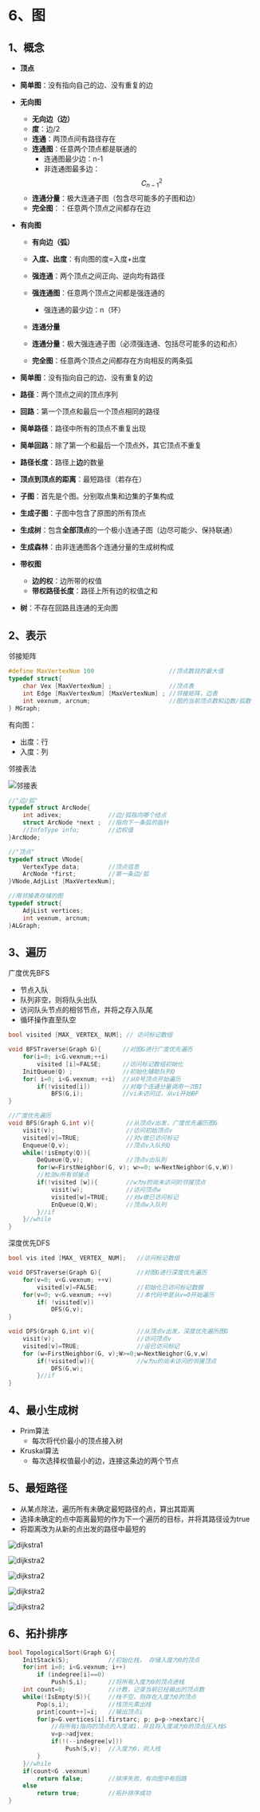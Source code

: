 # 6、图

## 1、概念

- **顶点**

- **简单图**：没有指向自己的边、没有重复的边

- **无向图**

  - **无向边（边）**
  - **度**：边/2
  - **连通**：两顶点间有路径存在
  - **连通图**：任意两个顶点都是联通的
    - 连通图最少边：n-1
    - 非连通图最多边：$$C_{n-1}^{2}$$
  - **连通分量**：极大连通子图（包含尽可能多的子图和边）
  - **完全图**：：任意两个顶点之间都存在边

- **有向图**

  - **有向边（弧）**

  - **入度、出度**：有向图的度=入度+出度
  - **强连通**：两个顶点之间正向、逆向均有路径
  - **强连通图**：任意两个顶点之间都是强连通的
    - 强连通的最少边：n（环）
  - **连通分量**
  - **连通分量**：极大强连通子图（必须强连通、包括尽可能多的边和点）
  - **完全图**：任意两个顶点之间都存在方向相反的两条弧

- **简单图**：没有指向自己的边、没有重复的边

- **路径**：两个顶点之间的顶点序列

- **回路**：第一个顶点和最后一个顶点相同的路径

- **简单路径**：路径中所有的顶点不重复出现

- **简单回路**：除了第一个和最后一个顶点外，其它顶点不重复

- **路径长度**：路径上**边**的数量

- **顶点到顶点的距离**：最短路径（若存在）

- **子图**：首先是个图。分别取点集和边集的子集构成
- **生成子图**：子图中包含了原图的所有顶点
- **生成树**：包含**全部顶点**的一个极小连通子图（边尽可能少、保持联通）
- **生成森林**：由非连通图各个连通分量的生成树构成
- **带权图**
  - **边的权**：边所带的权值
  - **带权路径长度**：路径上所有边的权值之和
- **树**：不存在回路且连通的无向图

## 2、表示

邻接矩阵

```c
#define MaxVertexNum 100 					 //顶点数目的最大值
typedef struct{
    char Vex [MaxVertexNum] ;				 //顶点表
    int Edge [MaxVertexNum] [MaxVertexNum] ; //邻接矩阵，边表
    int vexnum, arcnum;						 //图的当前顶点数和边数/弧数
} MGraph;
```

有向图：

- 出度：行
- 入度：列

邻接表法

![邻接表](.gitbook/assests/邻接表.png)

```c
//"边/弧"
typedef struct ArcNode{
    int adivex; 			//边/弧指向哪个结点
    struct ArcNode *next ;  //指向下一条弧的指针
    //InfoType info; 		//边权值
}ArcNode;

//"顶点"
typedef struct VNode{
    VertexType data; 		//顶点信息
    ArcNode *first;			//第一条边/弧
}VNode,AdjList [MaxVertexNum];

//用邻接表存储的图
typedef struct{
    AdjList vertices;
    int vexnum, arcnum;
}ALGraph;
```

## 3、遍历

广度优先BFS

- 节点入队
- 队列非空，则将队头出队
- 访问队头节点的相邻节点，并将之存入队尾
- 循环操作直至队空

```c
bool visited [MAX_ VERTEX_ NUM]; // 访问标记数组

void BFSTraverse(Graph G){  	//对图G进行广度优先遍历
    for(i=0; i<G.vexnum;++i) 
    	visited [i]=FALSE;  	//访问标记数组初始化
    InitQueue(Q) ;				//初始化辅助队列Q
    for( i=0; i<G.vexnum; ++i)	//从0号顶点开始遍历
    	if(!visited[i])			//对每个连通分量调用一次BI
    		BFS(G,i);			//vi未访问过，从vi开始BF
}

//广度优先遍历
void BFS(Graph G,int v){		 //从顶点v出发，广度优先遍历图G 
    visit(v);					 //访问初始顶点v
    visited[v]=TRUE;			 //对v做已访问标记
    Enqueue(Q,v);				 //顶点v入队列Q
    while(!isEmpty(Q)){
        DeQueue(Q,v);			 //顶点v出队列
        for(w=FirstNeighbor(G, v); w>=0; w=NextNeighbor(G,v,W))
        //检测v所有邻接点
        if(!visited [w]){		 //w为v的尚未访问的邻接顶点
            visit(w);			 //访问顶点w
            visited[w]=TRUE;	 //对w做已访问标记
            EnQueue(Q,W); 		 //顶点w入队列
        }//if 
    }//while
}

```

深度优先DFS

```c
bool vis ited [MAX_ VERTEX_ NUM]; 	//访问标记数组

void DFSTraverse(Graph G){			//对图G进行深度优先遍历
    for(v=0; v<G.vexnum; ++v)
    	visited[v]=FALSE;			//初始化已访问标记数据
    for(v=0; v<G.vexnum; ++v)		//本代码中是从v=0开始遍历
    	if( !visited[v])
    		DFS(G,v);
}

void DFS(Graph G,int v){			//从顶点v出发，深度优先遍历图G
    visit(v);						//访问顶点v
    visited[v]=TRUE;				//设已访问标记
    for (w=FirstNeighbor(G, v);W>=0;w=NextNeighor(G,v,w)
    	if(!visited[w]){ 			//w为u的尚未访问的邻接顶点
    		DFS(G,w);
    	}//if
}

```

## 4、最小生成树

- Prim算法
  - 每次将代价最小的顶点接入树
- Kruskal算法
  - 每次选择权值最小的边，连接这条边的两个节点

## 5、最短路径

- 从某点除法，遍历所有未确定最短路径的点，算出其距离
- 选择未确定的点中距离最短的作为下一个遍历的目标，并将其路径设为true
- 将距离改为从新的点出发的路径中最短的

![dijkstra1](.gitbook/assests/dijkstra1.png)

![dijkstra2](.gitbook/assests/dijkstra2.png)

![dijkstra2](.gitbook/assests/dijkstra3.png)

![dijkstra2](.gitbook/assests/dijkstra4.png)

![dijkstra2](.gitbook/assests/dijkstra5.png)

## 6、拓扑排序

```c
bool TopologicalSort(Graph G){
    InitStack(S);			//初始化栈， 存储入度为0的顶点
    for(int i=0; i<G.vexnum; i++)
        if (indegree[i]==0)
        	Push(S,i);		//将所有入度为0的顶点进栈
    int count=0;			//计数，记录当前已经输出的顶点数
    while(!IsEmpty(S)){ 	//栈不空，则存在入度为0的顶点
        Pop(s,i);			//栈顶元素出栈
        print[count++]=i;	//输出顶点i
        for(p=G.vertices[i].firstarc; p; p=p->nextarc){
            //将所有i指向的顶点的入度减1，并且将入度减为0的顶点压入栈S
            v=p->adjvex;
            if(!(--indegree[v]))
            	Push(S,v);	//入度为0，则入栈
        }
    }//while
    if(count<G .vexnum)
    	return false;		//排序失败，有向图中有回路
    else
    	return true;		//拓扑排序成功
}

```

